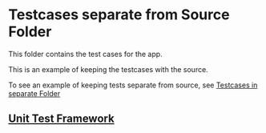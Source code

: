 # Testcases separate from Source Folder

This folder contains the test cases for the app.

This is an example of keeping the testcases with the source.

To see an example of keeping tests separate from source, see [Testcases in separate Folder](../app/_tests/README.md)

## [Unit Test Framework](https://docs.python.org/3/library/unittest.html)